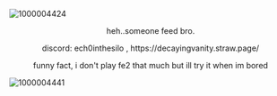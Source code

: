 ![1000004424](https://github.com/user-attachments/assets/ed90466e-9ad1-4078-a5a3-ffb1eff81b3b)











<p align="center">
heh..someone feed bro.
</p>







<p align="center">
discord: ech0inthesilo ,
https://decayingvanity.straw.page/
</p>
<p align="center">
funny fact, i don't play fe2 that much but ill try it when im bored
</p>



![1000004441](https://github.com/user-attachments/assets/34e75528-153b-4391-a900-f02f6d80e113)


